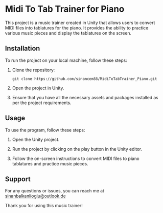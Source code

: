 # Midi To Tab Trainer for Piano

This project is a music trainer created in Unity that allows users to convert MIDI files into tablatures for the piano. It provides the ability to practice various music pieces and display the tablatures on the screen.

## Installation

To run the project on your local machine, follow these steps:

1. Clone the repository:
   ```
   git clone https://github.com/sinancem88/MidiToTabTrainer_Piano.git
   ```

2. Open the project in Unity.

3. Ensure that you have all the necessary assets and packages installed as per the project requirements.

## Usage

To use the program, follow these steps:

1. Open the Unity project.

2. Run the project by clicking on the play button in the Unity editor.

3. Follow the on-screen instructions to convert MIDI files to piano tablatures and practice music pieces.

## Support

For any questions or issues, you can reach me at sinanbalkanlioglu@outlook.de

Thank you for using this music trainer!
